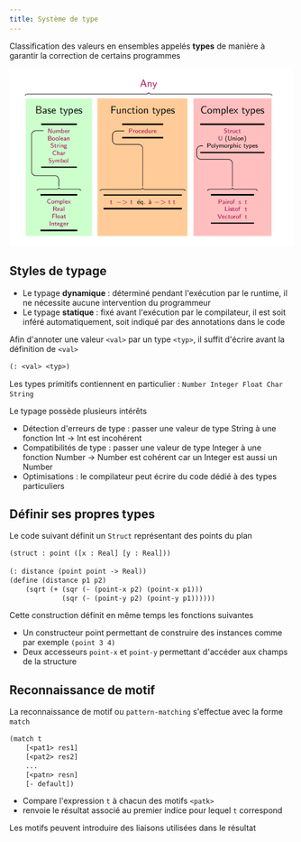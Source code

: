 ```yaml
---
title: Système de type
---
```


Classification des valeurs en ensembles appelés **types** de manière à garantir la correction de certains programmes

![types](./img/types.png)

## <i class="fas fa-code-branch"></i> Styles de typage

* Le typage **dynamique** : déterminé pendant l'exécution par le runtime, il ne nécessite aucune intervention du programmeur
* Le typage **statique** : fixé avant l'exécution par le compilateur, il est soit inféré automatiquement, soit indiqué par des annotations dans le code

Afin d'annoter une valeur `<val>` par un type `<typ>`, il suffit d'écrire avant la définition de `<val>`

```lisp
(: <val> <typ>)
```

Les types primitifs contiennent en particulier : `Number Integer Float Char String`

Le typage possède plusieurs intérêts

* Détection d'erreurs de type : passer une valeur de type String à une fonction Int -> Int est incohérent
* Compatibilités de type : passer une valeur de type Integer à une fonction Number -> Number est cohérent car un Integer est aussi un Number
* Optimisations : le compilateur peut écrire du code dédié à des types particuliers

## <i class="fas fa-code-branch"></i> Définir ses propres types

Le code suivant définit un `Struct` représentant des points du plan

```
(struct : point ([x : Real] [y : Real]))

(: distance (point point -> Real))
(define (distance p1 p2)
    (sqrt (+ (sqr (- (point-x p2) (point-x p1)))
             (sqr (- (point-y p2) (point-y p1))))))
```

Cette construction définit en même temps les fonctions suivantes

* Un constructeur point permettant de construire des instances comme par exemple `(point 3 4)`
* Deux accesseurs `point-x` et `point-y` permettant d'accéder aux champs de la structure

## <i class="fas fa-code-branch"></i> Reconnaissance de motif

La reconnaissance de motif ou `pattern-matching` s'effectue avec la forme `match`

```
(match t
    [<pat1> res1]
    [<pat2> res2]
    ...
    [<patn> resn]
    [- default])
```

* Compare l'expression `t` à chacun des motifs `<patk>`
* renvoie le résultat associé au premier indice pour lequel `t` correspond

Les motifs peuvent introduire des liaisons utilisées dans le résultat
